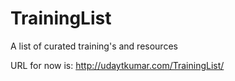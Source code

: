 # TrainingList
A list of curated training's and resources

URL for now is: http://udaytkumar.com/TrainingList/

